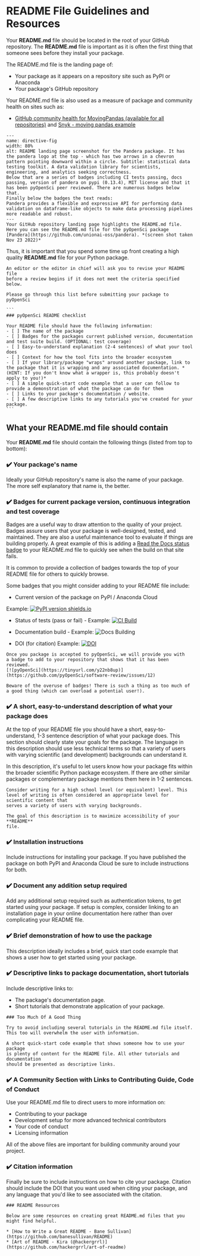 # README File Guidelines and Resources

Your **README.md** file should be located in the root of your GitHub repository.
The **README.md** file is important as it is often the first thing that someone
sees before they install your package.

The README.md file is the landing page of:

* Your package as it appears on a repository site such as PyPI or Anaconda
* Your package's GitHub repository

Your README.md file is also used as a measure of package and community
health on sites such as:
* [GitHub community health for MovingPandas (available for all repositories)](https://github.com/anitagraser/movingpandas/community) and [Snyk - moving pandas example](https://snyk.io/advisor/python/movingpandas)


```{figure} /images/pandera-python-package-readme-github.png
---
name: directive-fig
width: 80%
alt: README landing page screenshot for the Pandera package. It has the pandera logo at the top - which has two arrows in a chevron pattern pointing downward within a circle. Subtitle: statistical data testing toolkit. A data validation library for scientists, engineering, and analytics seeking correctness.
Below that are a series of badges including CI tests passing, docs passing, version of pandera on pypi (0.13.4), MIT license and that it has been pyOpenSci peer reviewed. There are numerous badges below that.
Finally below the badges the text reads:
Pandera provides a flexible and expressive API for performing data validation on dataframe-like objects to make data processing pipelines more readable and robust.
---
Your GitHub repository landing page highlights the README.md file. Here you can see the README.md file for the pyOpenSci package [Pandera](https://github.com/unionai-oss/pandera). *(screen shot taken Nov 23 2022)*
```

Thus, it is important that you spend some time up front creating a high quality
**README.md** file for your Python package.

````{note}
An editor or the editor in chief will ask you to revise your README file
before a review begins if it does not meet the criteria specified below.

Please go through this list before submitting your package to pyOpenSci

```
### pyOpenSci README checklist

Your README file should have the following information:
- [ ] The name of the package
- [ ] Badges for the packages current published version, documentation and test suite build. (OPTIONAL: test coverage)
- [ ] Easy-to-understand explanation (2-4 sentences) of what your tool does
- [ ] Context for how the tool fits into the broader ecosystem
- [ ] If your library/package "wraps" around another package, link to the package that it is wrapping and any associated documentation. *(HINT: If you don't know what a wrapper is, this probably doesn't apply to you!)*
- [ ] A simple quick-start code example that a user can follow to provide a demonstration of what the package can do for them
- [ ] Links to your package's documentation / website.
- [ ] A few descriptive links to any tutorials you've created for your package.
```
````

## What your README.md file should contain

Your **README.md** file should contain the following things (listed from top to bottom):

### ✔️ Your package's name
Ideally your GitHub repository's name is also the name of your package. The more
self explanatory that name is, the better.

###  ✔️ Badges for current package version, continuous integration and test coverage

Badges are a useful way to draw attention to the quality of your project. Badges
assure users that your package is well-designed, tested, and maintained. They
are also a useful maintenance tool to evaluate if things are building properly.
A great example of this is adding a [Read the Docs status badge](https://docs.readthedocs.io/en/stable/badges.html) to your README.md file to quickly
see when the build on that site fails.

It is common to provide a collection of badges towards the top of your
README file for others to quickly browse.

Some badges that you might consider adding to your README file include:

* Current version of the package on PyPI / Anaconda Cloud

Example: [![PyPI version shields.io](https://img.shields.io/pypi/v/pandera.svg)](https://pypi.org/project/pandera/)

* Status of tests (pass or fail) - Example: [![CI Build](https://github.com/pandera-dev/pandera/workflows/CI%20Tests/badge.svg?branch=main)](https://github.com/pandera-dev/pandera/actions?query=workflow%3A%22CI+Tests%22+branch%3Amain)

* Documentation build - Example: ![Docs Building](https://github.com/pyOpenSci/python-package-guide/actions/workflows/build-book.yml/badge.svg)

* DOI (for citation) Example: [![DOI](https://zenodo.org/badge/556814582.svg)](https://zenodo.org/badge/latestdoi/556814582)

```{tip}
Once you package is accepted to pyOpenSci, we will provide you with
a badge to add to your repository that shows that it has been reviewed.
[![pyOpenSci](https://tinyurl.com/y22nb8up)](https://github.com/pyOpenSci/software-review/issues/12)

```


```{caution}
Beware of the overuse of badges! There is such a thing as too much of a good thing (which can overload a potential user!).
```

### ✔️ A short, easy-to-understand description of what your package does

At the top of your README file you should have a short, easy-to-understand, 1-3
sentence description of what your package does. This section should clearly
state your goals for the package. The language in this description should use
less technical terms so that a variety of users with varying scientific (and
development) backgrounds can understand it.

In this description, it's useful to let users know how your package fits within
the broader scientific Python package ecosystem. If there are other similar packages
or complementary package mentions them here in 1-2 sentences.

```{tip}
Consider writing for a high school level (or equivalent) level. This
level of writing is often considered an appropriate level for scientific content that
serves a variety of users with varying backgrounds.

The goal of this description is to maximize accessibility of your **README**
file.
```

### ✔️ Installation instructions

Include instructions for installing your package. If you have published
the package on both PyPI and Anaconda Cloud be sure to include instructions for both.

### ✔️ Document any addition setup required

Add any additional setup required such as authentication tokens, to
get started using your package. If setup is complex, consider linking to an
installation page in your online documentation here rather than over complicating
your README file.

### ✔️ Brief demonstration of how to use the package

This description ideally includes a brief, quick start code
example that shows a user how to get started using your package.

### ✔️ Descriptive links to package documentation, short tutorials

Include descriptive links to:

* The package's documentation page.
* Short tutorials that demonstrate application of your package.

```{tip}
### Too Much Of A Good Thing

Try to avoid including several tutorials in the README.md file itself. This too will overwhelm the user with information.

A short quick-start code example that shows someone how to use your package
is plenty of content for the README file. All other tutorials and
documentation
should be presented as descriptive links.
```

### ✔️ A Community Section with Links to Contributing Guide, Code of Conduct

Use your README.md file to direct users to more information on:

* Contributing to your package
* Development setup for more advanced technical contributors
* Your code of conduct
* Licensing information

All of the above files are important for building community around your
project.

### ✔️ Citation information

Finally be sure to include instructions on how to cite your package.
Citation should include the DOI that you want used when citing your package,
and any language that you'd like to see associated with the citation.

```{tip}
### README Resources

Below are some resources on creating great README.md files that you
might find helpful.

* [How to Write a Great README - Bane Sullivan](https://github.com/banesullivan/README)
* [Art of README - Kira (@hackergrrl)](https://github.com/hackergrrl/art-of-readme)

```
